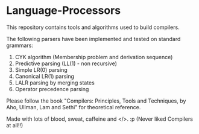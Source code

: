 # Language-Processors

This repository contains tools and algorithms used to build compilers.

The following parsers have been implemented and tested on standard grammars:
  1. CYK algorithm (Membership problem and derivation sequence)
  2. Predictive parsing (LL(1) - non recursive)
  3. Simple LR(0) parsing
  4. Canonical LR(1) parsing
  5. LALR parsing by merging states
  6. Operator precedence parsing
  
Please follow the book "Compilers: Principles, Tools and Techniques, by Aho, Ullman, Lam and Sethi" for theoretical reference.

Made with lots of blood, sweat, caffeine and </>. :p (Never liked Compilers at all!!)
